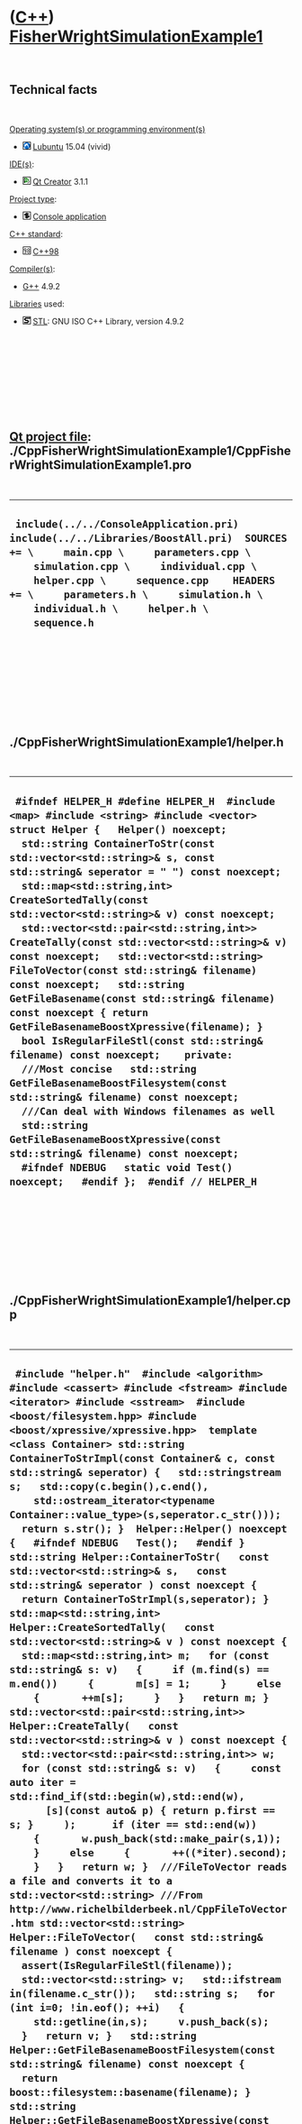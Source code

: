 
 

 

 

 

 

([C++](Cpp.md)) [FisherWrightSimulationExample1](CppFisherWrightSimulationExample1.md)
========================================================================================

 

Technical facts
---------------

 

[Operating system(s) or programming environment(s)](CppOs.md)

-   ![Lubuntu](PicLubuntu.png) [Lubuntu](CppLubuntu.md) 15.04 (vivid)

[IDE(s)](CppIde.md):

-   ![Qt Creator](PicQtCreator.png) [Qt Creator](CppQtCreator.md) 3.1.1

[Project type](CppQtProjectType.md):

-   ![console](PicConsole.png) [Console
    application](CppConsoleApplication.md)

[C++ standard](CppStandard.md):

-   ![C++98](PicCpp98.png) [C++98](Cpp98.md)

[Compiler(s)](CppCompiler.md):

-   [G++](CppGpp.md) 4.9.2

[Libraries](CppLibrary.md) used:

-   ![STL](PicStl.png) [STL](CppStl.md): GNU ISO C++ Library, version
    4.9.2

 

 

 

 

 

[Qt project file](CppQtProjectFile.md): ./CppFisherWrightSimulationExample1/CppFisherWrightSimulationExample1.pro
------------------------------------------------------------------------------------------------------------------

 

  ---------------------------------------------------------------------------------------------------------------------------------------------------------------------------------------------------------------------------------------------------------------------------------------------------------------------
  ` include(../../ConsoleApplication.pri) include(../../Libraries/BoostAll.pri)  SOURCES += \     main.cpp \     parameters.cpp \     simulation.cpp \     individual.cpp \     helper.cpp \     sequence.cpp    HEADERS += \     parameters.h \     simulation.h \     individual.h \     helper.h \     sequence.h`
  ---------------------------------------------------------------------------------------------------------------------------------------------------------------------------------------------------------------------------------------------------------------------------------------------------------------------

 

 

 

 

 

./CppFisherWrightSimulationExample1/helper.h
--------------------------------------------

 

  -----------------------------------------------------------------------------------------------------------------------------------------------------------------------------------------------------------------------------------------------------------------------------------------------------------------------------------------------------------------------------------------------------------------------------------------------------------------------------------------------------------------------------------------------------------------------------------------------------------------------------------------------------------------------------------------------------------------------------------------------------------------------------------------------------------------------------------------------------------------------------------------------------------------------------------------------------------------------------------------------------------------------------------------------------------------------------------------------------
  ` #ifndef HELPER_H #define HELPER_H  #include <map> #include <string> #include <vector>  struct Helper {   Helper() noexcept;   std::string ContainerToStr(const std::vector<std::string>& s, const std::string& seperator = " ") const noexcept;   std::map<std::string,int> CreateSortedTally(const std::vector<std::string>& v) const noexcept;   std::vector<std::pair<std::string,int>> CreateTally(const std::vector<std::string>& v) const noexcept;   std::vector<std::string> FileToVector(const std::string& filename) const noexcept;   std::string GetFileBasename(const std::string& filename) const noexcept { return GetFileBasenameBoostXpressive(filename); }   bool IsRegularFileStl(const std::string& filename) const noexcept;    private:   ///Most concise   std::string GetFileBasenameBoostFilesystem(const std::string& filename) const noexcept;   ///Can deal with Windows filenames as well   std::string GetFileBasenameBoostXpressive(const std::string& filename) const noexcept;    #ifndef NDEBUG   static void Test() noexcept;   #endif };  #endif // HELPER_H`
  -----------------------------------------------------------------------------------------------------------------------------------------------------------------------------------------------------------------------------------------------------------------------------------------------------------------------------------------------------------------------------------------------------------------------------------------------------------------------------------------------------------------------------------------------------------------------------------------------------------------------------------------------------------------------------------------------------------------------------------------------------------------------------------------------------------------------------------------------------------------------------------------------------------------------------------------------------------------------------------------------------------------------------------------------------------------------------------------------------

 

 

 

 

 

./CppFisherWrightSimulationExample1/helper.cpp
----------------------------------------------

 

  --------------------------------------------------------------------------------------------------------------------------------------------------------------------------------------------------------------------------------------------------------------------------------------------------------------------------------------------------------------------------------------------------------------------------------------------------------------------------------------------------------------------------------------------------------------------------------------------------------------------------------------------------------------------------------------------------------------------------------------------------------------------------------------------------------------------------------------------------------------------------------------------------------------------------------------------------------------------------------------------------------------------------------------------------------------------------------------------------------------------------------------------------------------------------------------------------------------------------------------------------------------------------------------------------------------------------------------------------------------------------------------------------------------------------------------------------------------------------------------------------------------------------------------------------------------------------------------------------------------------------------------------------------------------------------------------------------------------------------------------------------------------------------------------------------------------------------------------------------------------------------------------------------------------------------------------------------------------------------------------------------------------------------------------------------------------------------------------------------------------------------------------------------------------------------------------------------------------------------------------------------------------------------------------------------------------------------------------------------------------------------------------------------------------------------------------------------------------------------------------------------------------------------------------------------------------------------------------------------------------------------------------------------------------------------------------------------------------------------------------------------------------------------------------------------------------------------------------------------------------------------------------------------------------------------------------------------------------------------------------------------------------------------------------------------------------------------------------------------------------------------------------------------------------------------------------------------------------------------------------------------------------------------------------------------------------------------------------------------------------------------------------------------------------------------------------------------------------------------------------------------------------------------------------------------------------------------------------------------------------------------------------------------------------------------------------------------------------------------------------------------------------------------------------------------------------------------------------------------------------------------------------------------------------------------------------------------------------------------------------------------------------------------------------------------------------------------------------------------------------------------------------------------------------------------------------------------------------------------------------------------------------------------------------------------------------------------------------------------------------------------------------------------------------------------------------------------------------------------------------------------------------------------------------------------------------------------------------------------------------------------------------------------------------------------------------------------------------------------------------------------------------------------------------------------------------------------------------------------------------------------------------------------------------------------------------------------------------------------------------------------------------------------------------------------------------------------------------------------------------------------------------------------------------------------------------------------------------------------------------------------------------------------------------------------------------------------------------------------------------------------------------------------------------------------------------------------------------------------------------------------------------------------------------------------------------------------------------------------------------------------------------------------------------------------------------------------------------------------------------------------------------------------------------------------------------------------------------------------------------------------------------------------------------------------------------------------------------------------------------------------------------------------------------------------------------------------------------------------------------------------------------------------------------------------------------------------------------------
  ` #include "helper.h"  #include <algorithm> #include <cassert> #include <fstream> #include <iterator> #include <sstream>  #include <boost/filesystem.hpp> #include <boost/xpressive/xpressive.hpp>  template <class Container> std::string ContainerToStrImpl(const Container& c, const std::string& seperator) {   std::stringstream s;   std::copy(c.begin(),c.end(),     std::ostream_iterator<typename Container::value_type>(s,seperator.c_str()));   return s.str(); }  Helper::Helper() noexcept {   #ifndef NDEBUG   Test();   #endif }  std::string Helper::ContainerToStr(   const std::vector<std::string>& s,   const std::string& seperator ) const noexcept {   return ContainerToStrImpl(s,seperator); }   std::map<std::string,int> Helper::CreateSortedTally(   const std::vector<std::string>& v ) const noexcept {   std::map<std::string,int> m;   for (const std::string& s: v)   {     if (m.find(s) == m.end())     {       m[s] = 1;     }     else     {       ++m[s];     }   }   return m; }  std::vector<std::pair<std::string,int>> Helper::CreateTally(   const std::vector<std::string>& v ) const noexcept {   std::vector<std::pair<std::string,int>> w;   for (const std::string& s: v)   {     const auto iter = std::find_if(std::begin(w),std::end(w),       [s](const auto& p) { return p.first == s; }     );      if (iter == std::end(w))     {       w.push_back(std::make_pair(s,1));     }     else     {       ++((*iter).second);     }   }   return w; }  ///FileToVector reads a file and converts it to a std::vector<std::string> ///From http://www.richelbilderbeek.nl/CppFileToVector.htm std::vector<std::string> Helper::FileToVector(   const std::string& filename ) const noexcept {   assert(IsRegularFileStl(filename));   std::vector<std::string> v;   std::ifstream in(filename.c_str());   std::string s;   for (int i=0; !in.eof(); ++i)   {     std::getline(in,s);     v.push_back(s);   }   return v; }   std::string Helper::GetFileBasenameBoostFilesystem(const std::string& filename) const noexcept {   return boost::filesystem::basename(filename); }  std::string Helper::GetFileBasenameBoostXpressive(const std::string& filename) const noexcept {   const boost::xpressive::sregex rex     = boost::xpressive::sregex::compile(       "((.*)(/|\\\\))?([0-9A-Za-z_]*)((\\.)([A-Za-z]*))?" );   boost::xpressive::smatch what;    if( boost::xpressive::regex_match( filename, what, rex ) )   {     return what[4];   }    return ""; }   ///Determines if a filename is a regular file ///From http://www.richelbilderbeek.nl/CppIsRegularFile.htm bool Helper::IsRegularFileStl(   const std::string& filename ) const noexcept {   std::fstream f;   f.open(filename.c_str(),std::ios::in);   return f.is_open(); }  #ifndef NDEBUG void Helper::Test() noexcept {   {     static bool is_tested {false};     if (is_tested) return;     is_tested = true;   }   //CreateTally   {     const std::vector<std::string> v = { "A"};     const std::vector<std::pair<std::string,int>> m{Helper().CreateTally(v)};     assert(m.size() == 1);     assert(m[0].first == "A");     assert(m[0].second == 1);   }   {     const std::vector<std::string> v = { "A", "A" };     const std::vector<std::pair<std::string,int>> m{Helper().CreateTally(v)};     assert(m.size() == 1);     assert(m[0].first == "A");     assert(m[0].second == 2);   }   {     const std::vector<std::string> v = { "A", "B" };     const std::vector<std::pair<std::string,int>> m{Helper().CreateTally(v)};     assert(m.size() == 2);     assert(m[0].first == "A");     assert(m[0].second == 1);     assert(m[1].first == "B");     assert(m[1].second == 1);   }   {     const std::vector<std::string> v = { "B", "A", "B" };     const std::vector<std::pair<std::string,int>> m{Helper().CreateTally(v)};     assert(m.size() == 2);     assert(m[0].first == "B");     assert(m[0].second == 2);     assert(m[1].first == "A");     assert(m[1].second == 1);   }   {     assert(Helper().GetFileBasenameBoostFilesystem("") == std::string(""));     assert(Helper().GetFileBasenameBoostFilesystem("tmp.txt") == std::string("tmp"));     assert(Helper().GetFileBasenameBoostFilesystem("test_output.fas") == std::string("test_output"));     assert(Helper().GetFileBasenameBoostFilesystem("test_output_0.fas") == std::string("test_output_0"));     assert(Helper().GetFileBasenameBoostFilesystem("tmp") == std::string("tmp"));     assert(Helper().GetFileBasenameBoostFilesystem("MyFolder/tmp") == std::string("tmp"));     assert(Helper().GetFileBasenameBoostFilesystem("MyFolder/tmp.txt") == std::string("tmp"));     //assert(Helper().GetFileBasenameBoostFilesystem("MyFolder\\tmp.txt") == std::string("tmp"));     assert(Helper().GetFileBasenameBoostFilesystem("MyFolder/MyFolder/tmp") == std::string("tmp"));     assert(Helper().GetFileBasenameBoostFilesystem("MyFolder/MyFolder/tmp.txt") == std::string("tmp"));     //assert(Helper().GetFileBasenameBoostFilesystem("MyFolder/MyFolder\\tmp.txt") == std::string("tmp"));      assert(Helper().GetFileBasenameBoostXpressive("") == std::string(""));     assert(Helper().GetFileBasenameBoostXpressive("tmp.txt") == std::string("tmp"));     assert(Helper().GetFileBasenameBoostXpressive("test_output.fas") == std::string("test_output"));     assert(Helper().GetFileBasenameBoostXpressive("test_output_0.fas") == std::string("test_output_0"));     assert(Helper().GetFileBasenameBoostXpressive("tmp") == std::string("tmp"));     assert(Helper().GetFileBasenameBoostXpressive("MyFolder/tmp") == std::string("tmp"));     assert(Helper().GetFileBasenameBoostXpressive("MyFolder/tmp.txt") == std::string("tmp"));     assert(Helper().GetFileBasenameBoostXpressive("MyFolder\\tmp.txt") == std::string("tmp"));     assert(Helper().GetFileBasenameBoostXpressive("MyFolder/MyFolder/tmp") == std::string("tmp"));     assert(Helper().GetFileBasenameBoostXpressive("MyFolder/MyFolder/tmp.txt") == std::string("tmp"));     assert(Helper().GetFileBasenameBoostXpressive("MyFolder/MyFolder\\tmp.txt") == std::string("tmp"));   } } #endif`
  --------------------------------------------------------------------------------------------------------------------------------------------------------------------------------------------------------------------------------------------------------------------------------------------------------------------------------------------------------------------------------------------------------------------------------------------------------------------------------------------------------------------------------------------------------------------------------------------------------------------------------------------------------------------------------------------------------------------------------------------------------------------------------------------------------------------------------------------------------------------------------------------------------------------------------------------------------------------------------------------------------------------------------------------------------------------------------------------------------------------------------------------------------------------------------------------------------------------------------------------------------------------------------------------------------------------------------------------------------------------------------------------------------------------------------------------------------------------------------------------------------------------------------------------------------------------------------------------------------------------------------------------------------------------------------------------------------------------------------------------------------------------------------------------------------------------------------------------------------------------------------------------------------------------------------------------------------------------------------------------------------------------------------------------------------------------------------------------------------------------------------------------------------------------------------------------------------------------------------------------------------------------------------------------------------------------------------------------------------------------------------------------------------------------------------------------------------------------------------------------------------------------------------------------------------------------------------------------------------------------------------------------------------------------------------------------------------------------------------------------------------------------------------------------------------------------------------------------------------------------------------------------------------------------------------------------------------------------------------------------------------------------------------------------------------------------------------------------------------------------------------------------------------------------------------------------------------------------------------------------------------------------------------------------------------------------------------------------------------------------------------------------------------------------------------------------------------------------------------------------------------------------------------------------------------------------------------------------------------------------------------------------------------------------------------------------------------------------------------------------------------------------------------------------------------------------------------------------------------------------------------------------------------------------------------------------------------------------------------------------------------------------------------------------------------------------------------------------------------------------------------------------------------------------------------------------------------------------------------------------------------------------------------------------------------------------------------------------------------------------------------------------------------------------------------------------------------------------------------------------------------------------------------------------------------------------------------------------------------------------------------------------------------------------------------------------------------------------------------------------------------------------------------------------------------------------------------------------------------------------------------------------------------------------------------------------------------------------------------------------------------------------------------------------------------------------------------------------------------------------------------------------------------------------------------------------------------------------------------------------------------------------------------------------------------------------------------------------------------------------------------------------------------------------------------------------------------------------------------------------------------------------------------------------------------------------------------------------------------------------------------------------------------------------------------------------------------------------------------------------------------------------------------------------------------------------------------------------------------------------------------------------------------------------------------------------------------------------------------------------------------------------------------------------------------------------------------------------------------------------------------------------------------------------------------------------------------------------------

 

 

 

 

 

./CppFisherWrightSimulationExample1/individual.h
------------------------------------------------

 

  -----------------------------------------------------------------------------------------------------------------------------------------------------------------------------------------------------------------------------------------------------------------------------------------------------------------------------------------------------------------------------------------------------------------------------------------------------------------------------------------------------------------------------------------------------------------------------------------------------------------------------------------------------------------------------------------------------------------------------------------------------------------------------------------------------------
  ` #ifndef INDIVIDUAL_H #define INDIVIDUAL_H  #include <string>  struct Individual {   Individual(const std::string& dna);    std::string GetDna() const noexcept { return m_dna; }   int GetIndex() const noexcept { return m_index; }    private:   const std::string m_dna;   /// Unique index as long as there are less than (2^32)/2 Individuals   const int m_index;    /// Counter that increases when an Individual is constructed   static int sm_index;    #ifndef NDEBUG   static void Test() noexcept;   #endif };   ///Checks if different individuals have the same attributes (e.g. DNA) ///This does not take the index of the Individuals into account, as ///these are all (semi)unique bool operator==(const Individual& lhs, const Individual& rhs) noexcept;  #endif // INDIVIDUAL_H`
  -----------------------------------------------------------------------------------------------------------------------------------------------------------------------------------------------------------------------------------------------------------------------------------------------------------------------------------------------------------------------------------------------------------------------------------------------------------------------------------------------------------------------------------------------------------------------------------------------------------------------------------------------------------------------------------------------------------------------------------------------------------------------------------------------------------

 

 

 

 

 

./CppFisherWrightSimulationExample1/individual.cpp
--------------------------------------------------

 

  -----------------------------------------------------------------------------------------------------------------------------------------------------------------------------------------------------------------------------------------------------------------------------------------------------------------------------------------------------------------------------------------------------------------------------------------------------------------------------------------------
  ` #include "individual.h"  int Individual::sm_index = 0;  Individual::Individual(const std::string& dna)   : m_dna{dna},     m_index{sm_index++} //Use the previous value {   #ifndef NDEBUG   Test();   #endif }  #ifndef NDEBUG void Individual::Test() noexcept {   {     static bool is_tested {false};     if (is_tested) return;     is_tested = true;   } } #endif  bool operator==(const Individual& lhs, const Individual& rhs) noexcept {   return lhs.GetDna() == rhs.GetDna(); }`
  -----------------------------------------------------------------------------------------------------------------------------------------------------------------------------------------------------------------------------------------------------------------------------------------------------------------------------------------------------------------------------------------------------------------------------------------------------------------------------------------------

 

 

 

 

 

./CppFisherWrightSimulationExample1/main.cpp
--------------------------------------------

 

  ----------------------------------------------------------------------------------------------------------------------------------------------------------------------------------------------------------------------------------------------------------------------------------------------------------------------------------------------------------------------------------------------------------------------------------------------------------------------------------------------------------------------------------------------------------------------------------------------------------------------------------------------------------------------------------------------------------------------------------------------------------------------------------------------------------------------------------------------------------------------------------------------------------------
  ` #include <cassert> #include <fstream> #include <iostream>  #include <QFile>  #include "helper.h" #include "parameters.h" #include "simulation.h"  int main() {   //1) Read parameters from file   const int dna_length{10};   const double mutation_rate{0.01};   const int n_generations{100};   const int pop_size{100};   const int seed{42};   const Parameters parameters(     dna_length,     mutation_rate,     n_generations,     pop_size,     seed   );    //2) Run simulation   Simulation simulation(parameters);   //Loop n_generations   //const int n_generations{parameters.GetNumberOfGenerations()};   for (int i=0; i!=n_generations; ++i)   {     simulation.NextGeneration();     if (!simulation.GetSequences().empty())     {       //Only show the sequence of the first individual       std::cout << i << ": " << simulation.GetSequences()[0].GetSequence() << '\n';     }   } }`
  ----------------------------------------------------------------------------------------------------------------------------------------------------------------------------------------------------------------------------------------------------------------------------------------------------------------------------------------------------------------------------------------------------------------------------------------------------------------------------------------------------------------------------------------------------------------------------------------------------------------------------------------------------------------------------------------------------------------------------------------------------------------------------------------------------------------------------------------------------------------------------------------------------------------

 

 

 

 

 

./CppFisherWrightSimulationExample1/parameters.h
------------------------------------------------

 

  ----------------------------------------------------------------------------------------------------------------------------------------------------------------------------------------------------------------------------------------------------------------------------------------------------------------------------------------------------------------------------------------------------------------------------------------------------------------------------------------------------------------------------------------------------------------------------------------------------------------------------------------------------------------------------------------------------------------------------------------------------------------------------------------------------------------------------------------------------------------------------------------------------------------------------------------------------------------------------------------------------------------------------------------------------------------------------------------------
  ` #ifndef PARAMETERS_H #define PARAMETERS_H  #include <string>  struct Parameters {   ///Factory member function   static Parameters CreateParameters(const std::string& filename);    ///Create parameters from scratch   explicit Parameters(     const int dna_length,     const double mutation_rate,     const int n_generations,     const int pop_size,     const int seed   );    int GetDnaLength() const noexcept { return m_dna_length; }   double GetMutationRate() const noexcept { return m_mutation_rate; }   int GetNumberOfGenerations() const noexcept { return m_n_generations; }   int GetPopSize() const noexcept { return m_pop_size; }   int GetSeed() const noexcept { return m_seed; }    //void Save(const std::string& filename) const noexcept;    private:   const int m_dna_length;   const double m_mutation_rate;   const int m_n_generations;   const int m_pop_size;   const int m_seed;    #ifndef NDEBUG   static void Test() noexcept;   #endif };  std::ostream& operator<<(std::ostream& os, const Parameters& parameters);   #endif // PARAMETERS_H`
  ----------------------------------------------------------------------------------------------------------------------------------------------------------------------------------------------------------------------------------------------------------------------------------------------------------------------------------------------------------------------------------------------------------------------------------------------------------------------------------------------------------------------------------------------------------------------------------------------------------------------------------------------------------------------------------------------------------------------------------------------------------------------------------------------------------------------------------------------------------------------------------------------------------------------------------------------------------------------------------------------------------------------------------------------------------------------------------------------

 

 

 

 

 

./CppFisherWrightSimulationExample1/parameters.cpp
--------------------------------------------------

 

  ------------------------------------------------------------------------------------------------------------------------------------------------------------------------------------------------------------------------------------------------------------------------------------------------------------------------------------------------------------------------------------------------------------------------------------------------------------------------------------------------------------------------------------------------------------------------------------------------------------------------------------------------------------------------------------------------------------------------------------------------------------------------------------------------------------------------------------------------------------------------------------------------------------------------------------------------------------------------------------------------------------------------------------------------------------------------------------------------------------------------------------------------------------------------------------------------------------------------------------------------------------------------------------------------------------------------------------------------------------------------------------------------------------------------------------------------------------------------------------------------------------------------------------------------------------------------------------------------------------------------------------------------------------------------------------------------------------------------------------------------------------------------------------------------------------------------------------------------------------------------------------------------------------------------------------------------------------------------------------------------------------------------------------------------------------------------------------------------------------------------------------------------------------------------------------------------------------------------------------------------------------------------------------------------------------------------------------------------------------------------------------------------------------------------------------------------------------------------------------------------------------------------------------------------------------------------------------------------------------------------------------------------------------------------------------------------------------------------------------------------------------------------------------------------------------------------------------------------------------------------------------------------------------------------------------------------------------------------------------------------------------------------------------------------------------------------------------------------------------------------------------------------------------------------------------------------------------------------------------------------------------------------------------------------------------------------------------------------------------------------------------------------------------------------------------------------------------------------------------------------------------------------------------------------------------------------------------------------------------------------------------------------------------------------------------------------------------------------------------------------------------------------------------------------------------------------------------------------------------------------------------------------------------------------------------------------------------------------------------------------------------------------
  ` #include "parameters.h"  #include <cassert> #include <fstream> #include <stdexcept> #include <sstream>     Parameters::Parameters(   const int dna_length,   const double mutation_rate,   const int n_generations,   const int pop_size,   const int seed )   :     m_dna_length{dna_length},     m_mutation_rate{mutation_rate},     m_n_generations{n_generations},     m_pop_size{pop_size},     m_seed{seed} {   #ifndef NDEBUG   Test();   #endif    if (m_dna_length < 0)   {     std::stringstream s;     s << "Parameters::Parameters: DNA length must be positive, DNA length given: "       << m_dna_length     ;     throw std::logic_error(s.str().c_str());   }   if (m_n_generations < 0)   {     std::stringstream s;     s << "Parameters::Parameters: "       << "number of generations must be positive, "       << "number of generations supplied: "       << m_n_generations     ;     throw std::logic_error(s.str().c_str());   }   if (m_pop_size < 0)   {     std::stringstream s;     s << "Parameters::Parameters: "       << "population size must be positive, "       << "population size supplied: "       << m_pop_size     ;     throw std::logic_error(s.str().c_str());   }   if (m_seed < 0)   {     std::stringstream s;     s << "Parameters::Parameters: cannot create Parameters with seed < 0";     throw std::logic_error(s.str().c_str());   }  }  Parameters Parameters::CreateParameters(const std::string& filename) {   std::string dna_length_str{""};   int dna_length{0};   std::string mutation_rate_str{""};   double mutation_rate{0.0};   std::string n_generations_str{""};   int n_generations{0};   std::string pop_size_str{""};   int pop_size{0};   std::string seed_str{""};   int seed{0};    std::ifstream f(filename.c_str());   //TODO: Add safety is file has wrong format   f     >> dna_length_str >> dna_length     >> mutation_rate_str >> mutation_rate     >> n_generations_str >> n_generations     >> pop_size_str >> pop_size     >> seed_str >> seed   ;   const Parameters parameters(     dna_length,     mutation_rate,     n_generations,     pop_size,     seed   );   return parameters; }    #ifndef NDEBUG void Parameters::Test() noexcept {   {     static bool is_tested {false};     if (is_tested) return;     is_tested = true;   }   //Test recovery of parameters   {     const int dna_length{3495};     const double mutation_rate{0.34758};     const int n_generations{63223};     const int pop_size{2376};     const int seed{234};     Parameters p(       dna_length,       mutation_rate,       n_generations,       pop_size,       seed     );     assert(p.GetDnaLength() == dna_length);     assert(p.GetMutationRate() == mutation_rate);     assert(p.GetNumberOfGenerations() == n_generations);     assert(p.GetPopSize() == pop_size);     assert(p.GetSeed() == seed);   }   {     const int dna_length{345};     const double mutation_rate{0.34758};     const int n_generations{63223};     const int pop_size{2376};     const int seed{43};     Parameters original(       dna_length,       mutation_rate,       n_generations,       pop_size,       seed     );     const std::string filename{"tmp.txt"};     { std::ofstream f(filename.c_str()); f << original; }     const Parameters p(Parameters::CreateParameters(filename));     assert(p.GetDnaLength() == dna_length);     assert(p.GetMutationRate() == mutation_rate);     assert(p.GetNumberOfGenerations() == n_generations);     assert(p.GetPopSize() == pop_size);     assert(p.GetSeed() == seed);   } } #endif  std::ostream& operator<<(std::ostream& os, const Parameters& parameters) {   os     << "dna_length " << parameters.GetDnaLength() << '\n'     << "mutation_rate " << parameters.GetMutationRate() << '\n'     << "n_generations " << parameters.GetNumberOfGenerations() << '\n'     << "pop_size " << parameters.GetPopSize() << '\n'     << "seed " << parameters.GetSeed() << '\n'   ;   return os; }`
  ------------------------------------------------------------------------------------------------------------------------------------------------------------------------------------------------------------------------------------------------------------------------------------------------------------------------------------------------------------------------------------------------------------------------------------------------------------------------------------------------------------------------------------------------------------------------------------------------------------------------------------------------------------------------------------------------------------------------------------------------------------------------------------------------------------------------------------------------------------------------------------------------------------------------------------------------------------------------------------------------------------------------------------------------------------------------------------------------------------------------------------------------------------------------------------------------------------------------------------------------------------------------------------------------------------------------------------------------------------------------------------------------------------------------------------------------------------------------------------------------------------------------------------------------------------------------------------------------------------------------------------------------------------------------------------------------------------------------------------------------------------------------------------------------------------------------------------------------------------------------------------------------------------------------------------------------------------------------------------------------------------------------------------------------------------------------------------------------------------------------------------------------------------------------------------------------------------------------------------------------------------------------------------------------------------------------------------------------------------------------------------------------------------------------------------------------------------------------------------------------------------------------------------------------------------------------------------------------------------------------------------------------------------------------------------------------------------------------------------------------------------------------------------------------------------------------------------------------------------------------------------------------------------------------------------------------------------------------------------------------------------------------------------------------------------------------------------------------------------------------------------------------------------------------------------------------------------------------------------------------------------------------------------------------------------------------------------------------------------------------------------------------------------------------------------------------------------------------------------------------------------------------------------------------------------------------------------------------------------------------------------------------------------------------------------------------------------------------------------------------------------------------------------------------------------------------------------------------------------------------------------------------------------------------------------------------------------------------------------------------------------------------

 

 

 

 

 

./CppFisherWrightSimulationExample1/sequence.h
----------------------------------------------

 

  ------------------------------------------------------------------------------------------------------------------------------------------------------------------------------------------------------------------------------------------------------------------------------------------------------------------------------------------------------------------------------------------------------------------------------------------------------------------------------------------------------------------------------------------------------------------
  ` #ifndef SEQUENCE_H #define SEQUENCE_H  #include <string>  struct Sequence {   explicit Sequence(const std::string& description, const std::string& sequence);    const std::string& GetDescription() const noexcept { return m_description; }   const std::string& GetSequence() const noexcept { return m_sequence; }    private:   const std::string m_description;   const std::string m_sequence;    #ifndef NDEBUG   static void Test() noexcept;   #endif };  bool operator==(const Sequence& lhs, const Sequence& rhs) noexcept;  #endif // SEQUENCE_H`
  ------------------------------------------------------------------------------------------------------------------------------------------------------------------------------------------------------------------------------------------------------------------------------------------------------------------------------------------------------------------------------------------------------------------------------------------------------------------------------------------------------------------------------------------------------------------

 

 

 

 

 

./CppFisherWrightSimulationExample1/sequence.cpp
------------------------------------------------

 

  ------------------------------------------------------------------------------------------------------------------------------------------------------------------------------------------------------------------------------------------------------------------------------------------------------------------------------------------------------------------------------------------------------------------------------------------------------------------------------------------------------------------------------------------------------------------------------------------------------------------------------------------------------------------------------------------------------------------------------------------------------------------------------------------------------------------------------------------------------------------------------------------------------------------------------------------------------------------------------------------------------------------------------------------------------------------------------------------------------------------------------------------------------------------------------------------------------------------------------------------------------------------------------------------------------------------------------------------------------------------------------------------------------------------------------------------------------------------
  ` #include "sequence.h"  #include <algorithm> #include <cassert> #include <sstream> #include <stdexcept>  Sequence::Sequence(const std::string& description, const std::string& sequence)   : m_description{description},     m_sequence{sequence} {   #ifndef NDEBUG   Test();   #endif   const auto iter = std::find_if_not(     std::begin(m_sequence),     std::end(m_sequence),     [](const char c) { return c == 'A' || c == 'C' ||  c == 'G' ||  c == 'T'; }   );   if (iter != std::end(m_sequence))   {     std::stringstream s;     s << "Sequence::Sequence: sequence can only contain the characters 'A','C','G','T'";     throw std::logic_error(s.str().c_str());   } }  #ifndef NDEBUG void Sequence::Test() noexcept {   {     static bool is_tested {false};     if (is_tested) return;     is_tested = true;   }   {     const std::string description{"description"};     const std::string sequence{"ACGT"};     const Sequence s(description,sequence);     assert(s.GetDescription() == description);     assert(s.GetSequence() == sequence);   }   {     try     {       Sequence s("description","incorrect_sequence");       assert(!"Should not get here");     }     catch (std::logic_error&)     {       //Well detected!     }   } } #endif  bool operator==(const Sequence& lhs, const Sequence& rhs) noexcept {   return     lhs.GetDescription() == rhs.GetDescription()     && lhs.GetSequence() == rhs.GetSequence()   ; }`
  ------------------------------------------------------------------------------------------------------------------------------------------------------------------------------------------------------------------------------------------------------------------------------------------------------------------------------------------------------------------------------------------------------------------------------------------------------------------------------------------------------------------------------------------------------------------------------------------------------------------------------------------------------------------------------------------------------------------------------------------------------------------------------------------------------------------------------------------------------------------------------------------------------------------------------------------------------------------------------------------------------------------------------------------------------------------------------------------------------------------------------------------------------------------------------------------------------------------------------------------------------------------------------------------------------------------------------------------------------------------------------------------------------------------------------------------------------------------

 

 

 

 

 

./CppFisherWrightSimulationExample1/simulation.h
------------------------------------------------

 

  ------------------------------------------------------------------------------------------------------------------------------------------------------------------------------------------------------------------------------------------------------------------------------------------------------------------------------------------------------------------------------------------------------------------------------------------------------------------------------------------------------------------------------------------------------------------------------------------------------------------------------------------------------------------------------------------------------------------------------------------------------------------------------------------------------------------------------------------------------------------------------------------------------------------------------------------------------------------------------------------------------------------------------------------------------------------------------------------------------------------------------------------------------------------------------------------------------------------------------------------------------------------------------------------------------------------------------------------------------------------------------------------------------------------------------------------------------------------------------------------------------------------------------------------------------------------------------------------------------------------------------------------------------------------------------------------------------------------------------------------------------------------------------------------------------------------------------------------------------------------------------------------------------
  ` #ifndef SIMULATION_H #define SIMULATION_H  #include <random> #include <vector>  #include "individual.h" #include "parameters.h" #include "sequence.h"  ///Fisher-Wright simulation ///with individuals that only have DNA struct Simulation {   ///Use randomly created individuals   Simulation(     const Parameters& parameters   ) : Simulation(parameters,CreateIndividuals(parameters)) {}    ///Put in your own individuals   Simulation(     const Parameters& parameters,     const std::vector<Individual>& individuals   );    std::vector<Individual> GetCurrentGeneration() const noexcept { return m_current_generation; }    std::vector<Sequence> GetSequences() const noexcept;    //Go to the next generation   void NextGeneration() noexcept;    private:   ///The alignments created at the end of Run   //std::vector<std::string> m_alignments;   std::vector<Individual> m_current_generation;    const Parameters m_parameters;    ///Random number generator engine   std::mt19937 m_rnd_engine;    ///Create initial population of individuals with random DNA sequences   static std::vector<Individual> CreateIndividuals(     const Parameters& parameters   ) noexcept;    ///Create initial population of individuals with random DNA sequences   ///Non-const, because random numbers are used   std::vector<Individual> CreateNextGeneration(     const std::vector<Individual>& current_generation   ) noexcept;    std::string CreateMutatedDna(     const std::string& dna,     const double mutation_rate_per_base_pair   ) noexcept;    static char CreateRandomBasePair() noexcept;    static std::string CreateRandomDna(const int dna_length) noexcept;    static std::vector<Parameters> CreateTestParameters() noexcept;    double GetRandomFraction() noexcept;    #ifndef NDEBUG   static void Test() noexcept;   #endif };  #endif // SIMULATION_H`
  ------------------------------------------------------------------------------------------------------------------------------------------------------------------------------------------------------------------------------------------------------------------------------------------------------------------------------------------------------------------------------------------------------------------------------------------------------------------------------------------------------------------------------------------------------------------------------------------------------------------------------------------------------------------------------------------------------------------------------------------------------------------------------------------------------------------------------------------------------------------------------------------------------------------------------------------------------------------------------------------------------------------------------------------------------------------------------------------------------------------------------------------------------------------------------------------------------------------------------------------------------------------------------------------------------------------------------------------------------------------------------------------------------------------------------------------------------------------------------------------------------------------------------------------------------------------------------------------------------------------------------------------------------------------------------------------------------------------------------------------------------------------------------------------------------------------------------------------------------------------------------------------------------

 

 

 

 

 

./CppFisherWrightSimulationExample1/simulation.cpp
--------------------------------------------------

 

  ---------------------------------------------------------------------------------------------------------------------------------------------------------------------------------------------------------------------------------------------------------------------------------------------------------------------------------------------------------------------------------------------------------------------------------------------------------------------------------------------------------------------------------------------------------------------------------------------------------------------------------------------------------------------------------------------------------------------------------------------------------------------------------------------------------------------------------------------------------------------------------------------------------------------------------------------------------------------------------------------------------------------------------------------------------------------------------------------------------------------------------------------------------------------------------------------------------------------------------------------------------------------------------------------------------------------------------------------------------------------------------------------------------------------------------------------------------------------------------------------------------------------------------------------------------------------------------------------------------------------------------------------------------------------------------------------------------------------------------------------------------------------------------------------------------------------------------------------------------------------------------------------------------------------------------------------------------------------------------------------------------------------------------------------------------------------------------------------------------------------------------------------------------------------------------------------------------------------------------------------------------------------------------------------------------------------------------------------------------------------------------------------------------------------------------------------------------------------------------------------------------------------------------------------------------------------------------------------------------------------------------------------------------------------------------------------------------------------------------------------------------------------------------------------------------------------------------------------------------------------------------------------------------------------------------------------------------------------------------------------------------------------------------------------------------------------------------------------------------------------------------------------------------------------------------------------------------------------------------------------------------------------------------------------------------------------------------------------------------------------------------------------------------------------------------------------------------------------------------------------------------------------------------------------------------------------------------------------------------------------------------------------------------------------------------------------------------------------------------------------------------------------------------------------------------------------------------------------------------------------------------------------------------------------------------------------------------------------------------------------------------------------------------------------------------------------------------------------------------------------------------------------------------------------------------------------------------------------------------------------------------------------------------------------------------------------------------------------------------------------------------------------------------------------------------------------------------------------------------------------------------------------------------------------------------------------------------------------------------------------------------------------------------------------------------------------------------------------------------------------------------------------------------------------------------------------------------------------------------------------------------------------------------------------------------------------------------------------------------------------------------------------------------------------------------------------------------------------------------------------------------------------------------------------------------------------------------------------------------------------------------------------------------------------------------------------------------------------------------------------------------------------------------------------------------------------------------------------------------------------------------------------------------------------------------------------------------------------------------------------------------------------------------------------------------------------------------------------------------------------------------------------------------------------------------
  ` #include "simulation.h"  #include <algorithm> #include <cassert> #include <fstream> #include <iterator> #include <sstream>  #include <boost/numeric/conversion/cast.hpp>  #include "individual.h"  Simulation::Simulation(   const Parameters& parameters,   const std::vector<Individual>& individuals )   : m_current_generation{individuals},     m_parameters{parameters},     m_rnd_engine{static_cast<unsigned int>(parameters.GetSeed())} {   #ifndef NDEBUG   Test();   #endif    assert(m_parameters.GetPopSize()     == static_cast<int>(m_current_generation.size())   ); }  std::vector<Individual> Simulation::CreateIndividuals(   const Parameters& parameters ) noexcept {   //Create parameters.GetPopSize() individuals   // with DNA length of parameters.GetDnaLength()   std::vector<Individual> v;   const int dna_length{parameters.GetDnaLength()};   std::generate_n(     std::back_inserter(v),     parameters.GetPopSize(),     [dna_length]() { return CreateRandomDna(dna_length); }   );    assert(v.empty()     || parameters.GetDnaLength() == static_cast<int>(v[0].GetDna().size())   );   assert(parameters.GetPopSize()     == static_cast<int>(v.size())   );   return v; }   std::vector<Individual> Simulation::CreateNextGeneration(   const std::vector<Individual>& current_generation   ) noexcept {   std::vector<Individual> next_generation;    const int n{m_parameters.GetPopSize()};   for (int i=0; i!=n; ++i)   {     const int index = std::rand() % n;     assert(index >= 0);     assert(index < static_cast<int>(current_generation.size()));     const Individual& parent{current_generation[index]};     const Individual kid(       CreateMutatedDna(         parent.GetDna(),         m_parameters.GetMutationRate()       )     );     next_generation.push_back(kid);   }   return next_generation; }  std::string Simulation::CreateMutatedDna(   const std::string& dna,   const double mutation_rate_per_base_pair ) noexcept {   //Go through all nucleotides,   //overwrite with a random base pair by chance   //(note: the might result in an A being overwritten by an A)   std::string next_dna{dna};   const int sz{static_cast<int>(dna.size())};   for (int i=0; i!=sz; ++i)   {     const double p{GetRandomFraction()};     if (p < mutation_rate_per_base_pair)     {       assert(i >= 0);       assert(i < static_cast<int>(next_dna.size()));       next_dna[i] = CreateRandomBasePair();     }   }   return next_dna; }  char Simulation::CreateRandomBasePair() noexcept {   switch (std::rand() % 4)   {     case 0: return 'A';     case 1: return 'C';     case 2: return 'G';     case 3: return 'T';   }   assert(!"Should not get here"); }  std::string Simulation::CreateRandomDna(   const int dna_length ) noexcept {   std::string s(dna_length,0);   std::generate(std::begin(s),std::end(s),CreateRandomBasePair);   return s; }  std::vector<Parameters> Simulation::CreateTestParameters() noexcept {   std::vector<Parameters> v;   //0: shortest interesting simulation   v.push_back(     Parameters(       1,   //dna_length       0.0, //mutation_rate       1,   //n_generations       1,   //pop_size       42   //seed     )   );   //Bash at simulation by adding zero-length parameters   for (int i=0; i!=8; ++i)   {     v.push_back(       Parameters(         i & 1, //dna_length         0.0,   //mutation_rate         i & 2, //n_generations         i & 4, //pop_size         42     //seed       )     );   }   return v; }  std::vector<Sequence> Simulation::GetSequences() const noexcept {   std::vector<Sequence> alignments;    std::transform(     std::begin(m_current_generation),     std::end(m_current_generation),     std::back_inserter(alignments),     [](const Individual& i)     {       const std::string description = std::to_string(i.GetIndex());       assert(std::stoi(description) == i.GetIndex());       return Sequence(description,i.GetDna());     }   );    return alignments; }  double Simulation::GetRandomFraction() noexcept {   static std::uniform_real_distribution<double> d(0.0,1.0);   //The random value x gets drawn here   const double f{d(m_rnd_engine)};    assert(f >= 0.0);   assert(f <= 1.0);   return f; }  void Simulation::NextGeneration() noexcept {   m_current_generation =     CreateNextGeneration(m_current_generation)   ;   assert(m_parameters.GetPopSize()     == static_cast<int>(m_current_generation.size())   ); }  #ifndef NDEBUG void Simulation::Test() noexcept {   {     static bool is_tested = false;     if (is_tested) return;     is_tested = true;   }   //Create random DNA   {     const int dna_length{3};     const std::string dna{CreateRandomDna(dna_length)};     assert(dna_length == static_cast<int>(dna.size()));   }   for (const auto parameters: CreateTestParameters())   {     //Run simulation     Simulation simulation(parameters);     const int n_generations{parameters.GetNumberOfGenerations()};     for (int i=0; i!=n_generations; ++i)     {       simulation.NextGeneration();     }      //Sample the alignments     const std::vector<Sequence> alignments{       simulation.GetSequences()     };     assert(parameters.GetPopSize() == static_cast<int>(alignments.size()));   }   //If mutation rate is zero, a population of one individuals remains the same   {     const int dna_length{10000};     const int n_generations{100};     const Parameters p(dna_length,0.0,n_generations,1,42);     const Individual i(CreateRandomDna(dna_length));     std::vector<Individual> is;     is.push_back(i);     Simulation s(p,is);     for (int i=0; i!=n_generations; ++i) { s.NextGeneration(); }     assert(s.GetCurrentGeneration() == is);   } } #endif`
  ---------------------------------------------------------------------------------------------------------------------------------------------------------------------------------------------------------------------------------------------------------------------------------------------------------------------------------------------------------------------------------------------------------------------------------------------------------------------------------------------------------------------------------------------------------------------------------------------------------------------------------------------------------------------------------------------------------------------------------------------------------------------------------------------------------------------------------------------------------------------------------------------------------------------------------------------------------------------------------------------------------------------------------------------------------------------------------------------------------------------------------------------------------------------------------------------------------------------------------------------------------------------------------------------------------------------------------------------------------------------------------------------------------------------------------------------------------------------------------------------------------------------------------------------------------------------------------------------------------------------------------------------------------------------------------------------------------------------------------------------------------------------------------------------------------------------------------------------------------------------------------------------------------------------------------------------------------------------------------------------------------------------------------------------------------------------------------------------------------------------------------------------------------------------------------------------------------------------------------------------------------------------------------------------------------------------------------------------------------------------------------------------------------------------------------------------------------------------------------------------------------------------------------------------------------------------------------------------------------------------------------------------------------------------------------------------------------------------------------------------------------------------------------------------------------------------------------------------------------------------------------------------------------------------------------------------------------------------------------------------------------------------------------------------------------------------------------------------------------------------------------------------------------------------------------------------------------------------------------------------------------------------------------------------------------------------------------------------------------------------------------------------------------------------------------------------------------------------------------------------------------------------------------------------------------------------------------------------------------------------------------------------------------------------------------------------------------------------------------------------------------------------------------------------------------------------------------------------------------------------------------------------------------------------------------------------------------------------------------------------------------------------------------------------------------------------------------------------------------------------------------------------------------------------------------------------------------------------------------------------------------------------------------------------------------------------------------------------------------------------------------------------------------------------------------------------------------------------------------------------------------------------------------------------------------------------------------------------------------------------------------------------------------------------------------------------------------------------------------------------------------------------------------------------------------------------------------------------------------------------------------------------------------------------------------------------------------------------------------------------------------------------------------------------------------------------------------------------------------------------------------------------------------------------------------------------------------------------------------------------------------------------------------------------------------------------------------------------------------------------------------------------------------------------------------------------------------------------------------------------------------------------------------------------------------------------------------------------------------------------------------------------------------------------------------------------------------------------------------------------------------------------------------------------------------

 

 

 

 

 

 

